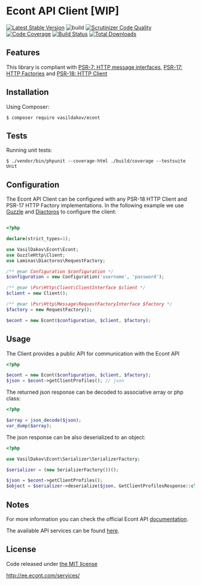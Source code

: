 # Econt API Client [WIP]

[![Latest Stable Version](http://poser.pugx.org/vasildakov/econt/v)](https://packagist.org/packages/vasildakov/econt)
![build](https://github.com/vasildakov/econt/actions/workflows/php.yml/badge.svg)
[![Scrutinizer Code Quality](https://scrutinizer-ci.com/g/vasildakov/econt/badges/quality-score.png?b=main)](https://scrutinizer-ci.com/g/vasildakov/econt/?branch=main)
[![Code Coverage](https://scrutinizer-ci.com/g/vasildakov/econt/badges/coverage.png?b=main)](https://scrutinizer-ci.com/g/vasildakov/econt/?branch=main)
[![Build Status](https://scrutinizer-ci.com/g/vasildakov/econt/badges/build.png?b=main)](https://scrutinizer-ci.com/g/vasildakov/econt/build-status/main)
[![Total Downloads](https://img.shields.io/packagist/dt/vasildakov/econt.svg)](https://packagist.org/packages/vasildakov/econt/stats)


## Features

This library is compliant with [PSR-7: HTTP message interfaces](https://www.php-fig.org/psr/psr-7/), [PSR-17: HTTP Factories](https://www.php-fig.org/psr/psr-17/) and [PSR-18: HTTP Client](https://www.php-fig.org/psr/psr-18/)


## Installation

Using Composer:

```
$ composer require vasildakov/econt
```

## Tests

Running unit tests:

```
$ ./vendor/bin/phpunit --coverage-html ./build/coverage --testsuite Unit
```


## Configuration

The Econt API Client can be configured with any PSR-18 HTTP Client and PSR-17 HTTP Factory implementations. 
In the following example we use [Guzzle](https://github.com/guzzle/guzzle) and [Diactoros](https://github.com/laminas/laminas-diactoros) 
to configure the client:

```php 

<?php

declare(strict_types=1);

use VasilDakov\Econt\Econt;
use GuzzleHttp\Client;
use Laminas\Diactoros\RequestFactory;

/** @var Configuration $configuration */
$configuration = new Configuration('username', 'password');

/** @var \Psr\Http\Client\ClientInterface $client */
$client = new Client();

/** @var \Psr\Http\Message\RequestFactoryInterface $factory */
$factory = new RequestFactory();

$econt = new Econt($configuration, $client, $factory);
```


## Usage

The Client provides a public API for communication with the Econt API

```php
<?php

$econt = new Econt($configuration, $client, $factory);
$json = $econt->getClientProfiles(); // json
```

The returned json response can be decoded to associative array or php class:

```php
<?php

$array = json_decode($json);
var_dump($array);
```

The json response can be also deserialized to an object:

```php
<?php

use VasilDakov\Econt\Serializer\SerializerFactory;

$serializer = (new SerializerFactory())();

$json = $econt->getClientProfiles(); 
$object = $serializer->deserialize($json, GetClientProfilesResponse::class, 'json');
```

## Notes

For more information you can check the official Econt API [documentation](https://www.econt.com/developers/soap-json-api.html). 

The available API services can be found [here](https://ee.econt.com/services/).

## License

Code released under [the MIT license](https://github.com/vasildakov/econt/blob/main/LICENSE)

http://ee.econt.com/services/
